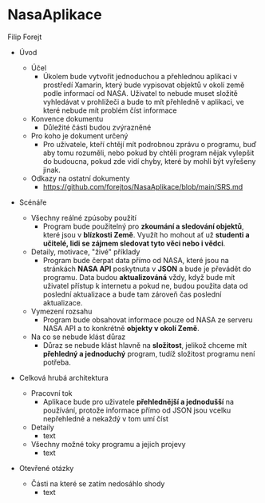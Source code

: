 # NasaAplikace
Filip Forejt
* Úvod
  * Účel
    * Úkolem bude vytvořit jednoduchou a přehlednou aplikaci v prostředí Xamarin, který bude vypisovat objektů v okolí země podle informací od NASA. Uživatel to nebude muset složitě vyhledávat v prohlížeči a bude to mít přehledně v aplikaci, ve které nebude mít problém číst informace
  * Konvence dokumentu
    * Důležité části budou zvýrazněné
  * Pro koho je dokument určený
    * Pro uživatele, kteří chtějí mít podrobnou zprávu o programu, buď aby tomu rozuměli, nebo pokud by chtěli program nějak vylepšit do budoucna, pokud zde vidí chyby, které by mohli být vyřešeny jinak.
  * Odkazy na ostatní dokumenty
    * https://github.com/forejtos/NasaAplikace/blob/main/SRS.md

* Scénáře
  * Všechny reálné zpúsoby použití
    * Program bude použitelný pro **zkoumání a sledování objektů**, které jsou v **blízkosti Země**. Využít ho mohout ať už **studenti a učitelé, lidi se zájmem sledovat tyto věci nebo i vědci**.
  * Detaily, motivace, "živé" příklady
    * Program bude čerpat data přímo od NASA, které jsou na stránkách **NASA API** poskytnuta v **JSON** a bude je převádět do programu. Data budou **aktualizováná** vždy, když bude mít uživatel přístup k internetu a pokud ne, budou použita data od poslední aktualizace a bude tam zároveň čas poslední aktualizace.
  * Vymezení rozsahu
    * Program bude obsahovat informace pouze od NASA ze serveru NASA API a to konkrétně **objekty v okolí Země**.
  * Na co se nebude klást důraz
    * Důraz se nebude klást hlavně na **složitost**, jelikož chceme mít **přehledný a jednoduchý** program, tudíž složitost programu není potřeba.
* Celková hrubá architektura
  * Pracovní tok
    * Aplikace bude pro uživatele **přehlednější a jednodušší** na používání, protože informace přímo od JSON jsou vcelku nepřehledné a nekaždý v tom umí číst
  * Detaily
    * text
  * Všechny možné toky programu a jejich projevy
    * text
* Otevřené otázky
  * Části na které se zatím nedosáhlo shody
    * text

